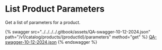 # List Product Parameters

Get a list of parameters for a product.

{% swagger src="../../../../.gitbook/assets/QA-swagger-10-12-2024.json" path="/v1/catalog/products/{productId}/parameters" method="get" %}
[QA-swagger-10-12-2024.json](../../../../.gitbook/assets/QA-swagger-10-12-2024.json)
{% endswagger %}
